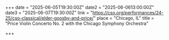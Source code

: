 +++
date = "2025-06-05T19:30:00Z"
date2 = "2025-06-0613:00:00Z"
date3 = "2025-06-07T19:30:00Z"
link = "https://cso.org/performances/24-25/cso-classical/elder-goosby-and-price/"
place = "Chicago, IL"
title = "Price Violin Concerto No. 2 with the Chicago Symphony Orchestra"

+++
